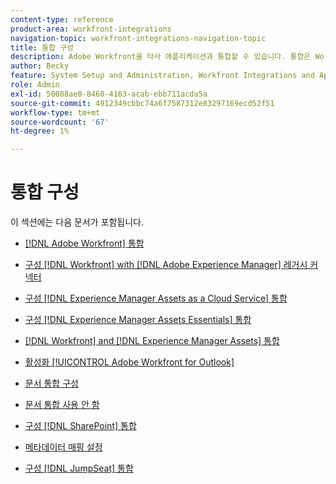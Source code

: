 ```yaml
---
content-type: reference
product-area: workfront-integrations
navigation-topic: workfront-integrations-navigation-topic
title: 통합 구성
description: Adobe Workfront을 타사 애플리케이션과 통합할 수 있습니다. 통합은 Workfront의 유틸리티를 확장하고 조직의 요구 사항에 맞게 조정할 수 있습니다.
author: Becky
feature: System Setup and Administration, Workfront Integrations and Apps
role: Admin
exl-id: 50088ae0-8460-4163-acab-ebb711acda5a
source-git-commit: 4912349cbbc74a6f7587312e83297169ecd52f51
workflow-type: tm+mt
source-wordcount: '67'
ht-degree: 1%

---
```


# 통합 구성

이 섹션에는 다음 문서가 포함됩니다.

* [[!DNL Adobe Workfront] 통합](../../administration-and-setup/configure-integrations/workfront-integrations-1.md)
* [구성 [!DNL Workfront] with [!DNL Adobe Experience Manager] 레거시 커넥터](../../administration-and-setup/configure-integrations/configure-workfront-aem.md)
* [구성 [!DNL Experience Manager Assets as a Cloud Service] 통합](../../administration-and-setup/configure-integrations/configure-aacs-integration.md)
* [구성 [!DNL Experience Manager Assets Essentials] 통합](../../documents/adobe-workfront-for-experience-manager-assets-essentials/setup-asset-essentials.md)
* [[!DNL Workfront] and [!DNL Experience Manager Assets] 통합](../../documents/workfront-and-experience-manager-integrations/wf-experience-manager-integrations.md)
* [활성화 [!UICONTROL Adobe Workfront for Outlook]](../../administration-and-setup/configure-integrations/enable-workfront-for-outlook.md)
* [문서 통합 구성](../../administration-and-setup/configure-integrations/configure-document-integrations.md)
* [문서 통합 사용 안 함](../../administration-and-setup/configure-integrations/disable-document-integrations.md)
* [구성 [!DNL SharePoint] 통합](../../administration-and-setup/configure-integrations/configure-sharepoint-integration.md)
* [메타데이터 매핑 설정](../../administration-and-setup/configure-integrations/set-up-metadata-mapping.md)

   <!--
  <li data-mc-conditions="QuicksilverOrClassic.Draft mode"><a href="../../administration-and-setup/configure-integrations/create-oauth-application.md" class="MCXref xref" xrefformat="{para}">Create OAuth2 applications for Workfront integrations</a> </li>
  -->

   <!--
  <li data-mc-conditions="QuicksilverOrClassic.Draft mode"><a href="../../administration-and-setup/configure-integrations/manage-custom-oauth2-apps.md" class="MCXref xref" xrefformat="{para}">View and manage custom OAuth2 applications</a> </li>
  -->

* [구성 [!DNL JumpSeat] 통합](/help/quicksilver/administration-and-setup/configure-integrations/configure-jumpseat.md)
